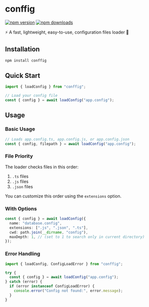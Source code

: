 # conffig

[![npm version](https://img.shields.io/npm/v/conffig.svg?style=flat-square)](https://www.npmjs.com/package/conffig)
[![npm downloads](https://img.shields.io/npm/dm/conffig.svg?style=flat-square)](https://www.npmjs.com/package/conffig)

⚡️ A fast, lightweight, easy-to-use, configuration files loader 📄

## Installation

```bash
npm install conffig
```

## Quick Start

```typescript
import { loadConfig } from "conffig";

// Load your config file
const { config } = await loadConfig("app.config");
```

## Usage

### Basic Usage

```typescript
// Loads app.config.ts, app.config.js, or app.config.json
const { config, filepath } = await loadConfig("app.config");
```

### File Priority

The loader checks files in this order:

1. `.ts` files
2. `.js` files
3. `.json` files

You can customize this order using the `extensions` option.

### With Options

```typescript
const { config } = await loadConfig({
  name: "database.config",
  extensions: [".js", ".json", ".ts"],
  cwd: path.join(__dirname, "config"),
  maxDepth: 1, // (set to 1 to search only in current directory)
});
```

### Error Handling

```typescript
import { loadConfig, ConfigLoadError } from "conffig";

try {
  const { config } = await loadConfig("app.config");
} catch (error) {
  if (error instanceof ConfigLoadError) {
    console.error("Config not found:", error.message);
  }
}
```
